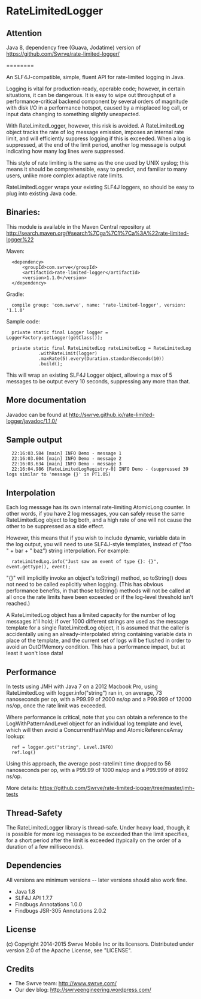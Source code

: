 RateLimitedLogger
========

## Attention 

Java 8, dependency free (Guava, Jodatime) version of https://github.com/Swrve/rate-limited-logger/
 
========

An SLF4J-compatible, simple, fluent API for rate-limited logging in Java.

Logging is vital for production-ready, operable code; however, in certain
situations, it can be dangerous.  It is easy to wipe out throughput of a
performance-critical backend component by several orders of magnitude with disk
I/O in a performance hotspot, caused by a misplaced log call, or input data
changing to something slightly unexpected.

With RateLimitedLogger, however, this risk is avoided.  A RateLimitedLog object
tracks the rate of log message emission, imposes an internal rate limit, and
will efficiently suppress logging if this is exceeded.  When a log is
suppressed, at the end of the limit period, another log message is output
indicating how many log lines were suppressed.

This style of rate limiting is the same as the one used by UNIX syslog; this
means it should be comprehensible, easy to predict, and familiar to many users,
unlike more complex adaptive rate limits.

RateLimitedLogger wraps your existing SLF4J loggers, so should be easy to plug
into existing Java code.


## Binaries:

This module is available in the Maven Central repository at
http://search.maven.org/#search%7Cga%7C1%7Ca%3A%22rate-limited-logger%22

Maven:

```
  <dependency>
      <groupId>com.swrve</groupId>
      <artifactId>rate-limited-logger</artifactId>
      <version>1.1.0</version>
  </dependency>
```

Gradle:

```
  compile group: 'com.swrve', name: 'rate-limited-logger', version: '1.1.0'
```

Sample code:

```
  private static final Logger logger = LoggerFactory.getLogger(getClass());

  private static final RateLimitedLog rateLimitedLog = RateLimitedLog
            .withRateLimit(logger)
            .maxRate(5).every(Duration.standardSeconds(10))
            .build();
```

This will wrap an existing SLF4J Logger object, allowing a max of 5 messages
to be output every 10 seconds, suppressing any more than that.


## More documentation

Javadoc can be found at http://swrve.github.io/rate-limited-logger/javadoc/1.1.0/


## Sample output

```
  22:16:03.584 [main] INFO Demo - message 1
  22:16:03.604 [main] INFO Demo - message 2
  22:16:03.634 [main] INFO Demo - message 3
  22:16:04.986 [RateLimitedLogRegistry-0] INFO Demo - (suppressed 39 logs similar to 'message {}' in PT1.0S)
```

## Interpolation

Each log message has its own internal rate-limiting AtomicLong counter.  In
other words, if you have 2 log messages, you can safely reuse the same
RateLimitedLog object to log both, and a high rate of one will not cause the
other to be suppressed as a side effect.

However, this means that if you wish to include dynamic, variable data in the
log output, you will need to use SLF4J-style templates, instead of ("foo " +
bar + " baz") string interpolation. For example:

```
  rateLimitedLog.info("Just saw an event of type {}: {}", event.getType(), event);
```

"{}" will implicitly invoke an object's toString() method, so toString() does
not need to be called explicitly when logging.  (This has obvious performance
benefits, in that those toString() methods will not be called at all once the
rate limits have been exceeded or if the log-level threshold isn't reached.)

A RateLimitedLog object has a limited capacity for the number of log messages
it'll hold; if over 1000 different strings are used as the message template for
a single RateLimitedLog object, it is assumed that the caller is accidentally
using an already-interpolated string containing variable data in place of the
template, and the current set of logs will be flushed in order to avoid an
OutOfMemory condition.  This has a performance impact, but at least it won't
lose data!


## Performance

In tests using JMH with Java 7 on a 2012 Macbook Pro, using RateLimitedLog with
logger.info("string") ran in, on average, 73 nanoseconds per op, with a P99.99
of 2000 ns/op and a P99.999 of 12000 ns/op, once the rate limit was exceeded.

Where performance is critical, note that you can obtain a reference to the
LogWithPatternAndLevel object for an individual log template and level, which will
then avoid a ConcurrentHashMap and AtomicReferenceArray lookup:

```
  ref = logger.get("string", Level.INFO)
  ref.log()
```

Using this approach, the average post-ratelimit time dropped to 56 nanoseconds
per op, with a P99.99 of 1000 ns/op and a P99.999 of 8992 ns/op.

More details: https://github.com/Swrve/rate-limited-logger/tree/master/jmh-tests


## Thread-Safety

The RateLimitedLogger library is thread-safe.  Under heavy load, though, it is
possible for more log messages to be exceeded than the limit specifies, for a
short period after the limit is exceeded (typically on the order of a duration
of a few milliseconds).


## Dependencies

All versions are minimum versions -- later versions should also work fine.

- Java 1.8
- SLF4J API 1.7.7
- Findbugs Annotations 1.0.0
- Findbugs JSR-305 Annotations 2.0.2


## License

(c) Copyright 2014-2015 Swrve Mobile Inc or its licensors.
Distributed under version 2.0 of the Apache License, see "LICENSE".


## Credits

- The Swrve team: http://www.swrve.com/
- Our dev blog: http://swrveengineering.wordpress.com/

